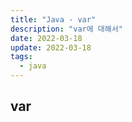 ```yaml
---
title: "Java - var"
description: "var에 대해서"
date: 2022-03-18
update: 2022-03-18
tags:
  - java
---
```


## var

